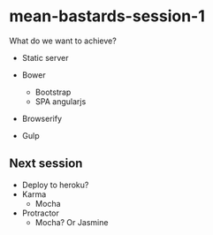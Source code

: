 mean-bastards-session-1
=======================

What do we want to achieve?

* Static server

* Bower
  * Bootstrap
  * SPA angularjs
  
* Browserify
* Gulp

Next session
------------

* Deploy to heroku?
* Karma
  * Mocha
* Protractor
  * Mocha? Or Jasmine 